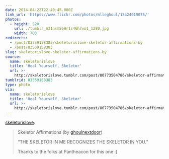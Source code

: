 ```yaml
---
date: 2014-04-22T22:49:45.000Z
link_url: 'https://www.flickr.com/photos/mlleghoul/13424919075/'
photos:
  - height: 520
    url: ./tumblr_n31nsmS6Hr1s46h7vo1_1280.jpg
    width: 703
redirects:
  - /post/83559158383/skeletorislove-skeletor-affirmations-by
  - /post/83559158383
slug: skeletorislove-skeletor-affirmations-by
source:
  name: skeletorislove
  title: 'Heal Yourself, Skeletor'
  url: >-
    http://skeletorislove.tumblr.com/post/80773504786/skeletor-affirmations-by-ghoulnextdoor-the
tumblrid: 83559158383
type: photo
via:
  name: skeletorislove
  title: 'Heal Yourself, Skeletor'
  url: >-
    http://skeletorislove.tumblr.com/post/80773504786/skeletor-affirmations-by-ghoulnextdoor-the
---
```

<p><a href="http://skeletorislove.tumblr.com/post/80773504786/skeletor-affirmations-by-ghoulnextdoor-the" class="tumblr_blog">skeletorislove</a>:</p>

<blockquote><p>Skeletor Affirmations (by <a href="https://www.flickr.com/photos/mlleghoul/13424919075/">ghoulnextdoor</a>)</p>

<p>&ldquo;THE SKELETOR IN ME RECOGNIZES THE SKELETOR IN YOU.&rdquo;</p>

<p>Thanks to the folks at Pantheacon for this one :)</p></blockquote>
